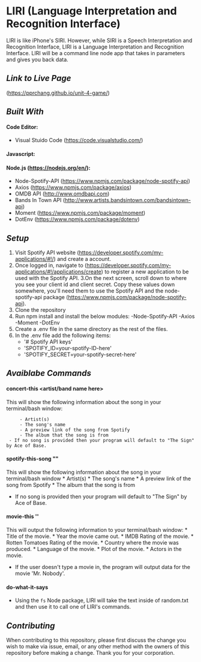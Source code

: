 # LIRI (Language Interpretation and Recognition Interface)
LIRI is like iPhone's SIRI. However, while SIRI is a Speech Interpretation and Recognition Interface, LIRI is a Language Interpretation and Recognition Interface. LIRI will be a command line node app that takes in parameters and gives you back data.

## *Link to Live Page*
(https://pprchang.github.io/unit-4-game/)

## *Built With*

#### Code Editor: 
- Visual Stuido Code (https://code.visualstudio.com/)

#### Javascript:

#### Node.js (https://nodejs.org/en/):
- Node-Spotify-API (https://www.npmjs.com/package/node-spotify-api)
- Axios (https://www.npmjs.com/package/axios)
- OMDB API (http://www.omdbapi.com)
- Bands In Town API (http://www.artists.bandsintown.com/bandsintown-api)
- Moment (https://www.npmjs.com/package/moment)
- DotEnv (https://www.npmjs.com/package/dotenv)

## *Setup*
1. Visit Spotify API website (https://developer.spotify.com/my-applications/#!/) and create a account.
2.  Once logged in, navigate to (https://developer.spotify.com/my-applications/#!/applications/create) to register a new application to be used with the Spotify API.
3.On the next screen, scroll down to where you see your client id and client secret. Copy these values down somewhere, you'll need them to use the Spotify API and the node-spotify-api package (https://www.npmjs.com/package/node-spotify-api).
4. Clone the repository
5. Run npm install and install the below modules:
  -Node-Spotify-API
  -Axios 
  -Moment
  -DotEnv
6. Create a .env file in the same directory as the rest of the files. 
7. In the .env file add the following items:
    - '# Spotify API keys'
    - 'SPOTIFY_ID=your-spotify-ID-here'
    - 'SPOTIFY_SECRET=your-spotify-secret-here'
  
## *Avaiblabe Commands* 

#### concert-this <artist/band name here> 
This will show the following information about the song in your terminal/bash window:
```
     - Artist(s)
     - The song's name
     - A preview link of the song from Spotify
     - The album that the song is from
 - If no song is provided then your program will default to "The Sign" by Ace of Base.
 ```

#### spotify-this-song "<song name here>"
This will show the following information about the song in your terminal/bash window
     * Artist(s)
     * The song's name
     * A preview link of the song from Spotify
     * The album that the song is from
  * If no song is provided then your program will default to "The Sign" by Ace of Base.
 
#### movie-this '<movie name here>'
This will output the following information to your terminal/bash window:
     * Title of the movie.
     * Year the movie came out.
     * IMDB Rating of the movie.
     * Rotten Tomatoes Rating of the movie.
     * Country where the movie was produced.
     * Language of the movie.
     * Plot of the movie.
     * Actors in the movie.
  * If the user doesn't type a movie in, the program will output data for the movie 'Mr. Nobody'.
  
#### do-what-it-says 
* Using the `fs` Node package, LIRI will take the text inside of random.txt and then use it to call one of LIRI's commands.

## *Contributing* 
When contributing to this repository, please first discuss the change you wish to make via issue, email, or any other method with the owners of this repository before making a change.  Thank you for your corporation.
